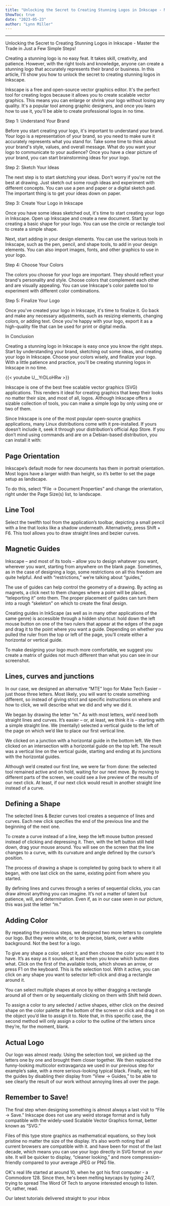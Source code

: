```yaml
---
title: "Unlocking the Secret to Creating Stunning Logos in Inkscape - Master the Trade in Just a Few Simple Steps!"
ShowToc: true 
date: "2023-05-23"
author: "Lynn Miller"
---
```

*****
Unlocking the Secret to Creating Stunning Logos in Inkscape - Master the Trade in Just a Few Simple Steps!

Creating a stunning logo is no easy feat. It takes skill, creativity, and patience. However, with the right tools and knowledge, anyone can create a stunning logo that accurately represents their brand or business. In this article, I'll show you how to unlock the secret to creating stunning logos in Inkscape.

Inkscape is a free and open-source vector graphics editor. It's the perfect tool for creating logos because it allows you to create scalable vector graphics. This means you can enlarge or shrink your logo without losing any quality. It's a popular tool among graphic designers, and once you learn how to use it, you'll be able to create professional logos in no time.

Step 1: Understand Your Brand

Before you start creating your logo, it's important to understand your brand. Your logo is a representation of your brand, so you need to make sure it accurately represents what you stand for. Take some time to think about your brand's style, values, and overall message. What do you want your logo to communicate to your audience? Once you have a clear picture of your brand, you can start brainstorming ideas for your logo.

Step 2: Sketch Your Ideas

The next step is to start sketching your ideas. Don't worry if you're not the best at drawing. Just sketch out some rough ideas and experiment with different concepts. You can use a pen and paper or a digital sketch pad. The important thing is to get your ideas down on paper.

Step 3: Create Your Logo in Inkscape

Once you have some ideas sketched out, it's time to start creating your logo in Inkscape. Open up Inkscape and create a new document. Start by creating a basic shape for your logo. You can use the circle or rectangle tool to create a simple shape.

Next, start adding in your design elements. You can use the various tools in Inkscape, such as the pen, pencil, and shape tools, to add in your design elements. You can also import images, fonts, and other graphics to use in your logo.

Step 4: Choose Your Colors

The colors you choose for your logo are important. They should reflect your brand's personality and style. Choose colors that complement each other and are visually appealing. You can use Inkscape's color palette tool to experiment with different color combinations.

Step 5: Finalize Your Logo

Once you've created your logo in Inkscape, it's time to finalize it. Go back and make any necessary adjustments, such as resizing elements, changing colors, or adding text. Once you're happy with your logo, export it as a high-quality file that can be used for print or digital media.

In Conclusion

Creating a stunning logo in Inkscape is easy once you know the right steps. Start by understanding your brand, sketching out some ideas, and creating your logo in Inkscape. Choose your colors wisely, and finalize your logo. With a little patience and practice, you'll be creating stunning logos in Inkscape in no time.

{{< youtube U__YrDLoHRw >}} 



Inkscape is one of the best free scalable vector graphics (SVG) applications. This renders it ideal for creating graphics that keep their looks no matter their size, and most of all, logos. Although Inkscape offers a sizable collection of tools, you can make a simple logo by only using one or two of them.
 

 
Since Inkscape is one of the most popular open-source graphics applications, many Linux distributions come with it pre-installed. If yours doesn’t include it, seek it through your distribution’s official App Store. If you don’t mind using commands and are on a Debian-based distribution, you can install it with:
 
## Page Orientation
 
Inkscape’s default mode for new documents has them in portrait orientation. Most logos have a larger width than height, so it’s better to set the page setup as landscape.
 
To do this, select “File -> Document Properties” and change the orientation, right under the Page Size(s) list, to landscape.
 
## Line Tool
 
Select the twelfth tool from the application’s toolbar, depicting a small pencil with a line that looks like a shadow underneath. Alternatively, press Shift + F6. This tool allows you to draw straight lines and bezier curves.
 
## Magnetic Guides
 
Inkscape – and most of its tools – allow you to design whatever you want, wherever you want, starting from anywhere on the blank page. Sometimes, as in the case of designing a logo, some restrictions on all this freedom are quite helpful. And with “restrictions,” we’re talking about “guides,”
 
The use of guides can help control the geometry of a drawing. By acting as magnets, a click next to them changes where a point will be placed, “teleporting it” onto them. The proper placement of guides can turn them into a rough “skeleton” on which to create the final design.
 
Creating guides in InkScape (as well as in many other applications of the same genre) is accessible through a hidden shortcut: hold down the left mouse button on one of the two rulers that appear at the edges of the page and drag it to the point where you want a guide. Depending on whether you pulled the ruler from the top or left of the page, you’ll create either a horizontal or vertical guide.
 
To make designing your logo much more comfortable, we suggest you create a matrix of guides not much different than what you can see in our screenshot.
 
## Lines, curves and junctions
 
In our case, we designed an alternative “MTE” logo for Make Tech Easier – just those three letters. Most likely, you will want to create something different, so instead of giving strict and specific instructions on where and how to click, we will describe what we did and why we did it.
 
We began by drawing the letter “m.” As with most letters, we’d need both straight lines and curves. It’s easier – or, at least, we think it is – starting with a simple straight line. We (mentally) selected a vertical guide to the left of the page on which we’d like to place our first vertical line.
 
We clicked on a junction with a horizontal guide in the bottom left. We then clicked on an intersection with a horizontal guide on the top left. The result was a vertical line on the vertical guide, starting and ending at its junctions with the horizontal guides.
 
Although we’d created our first line, we were far from done: the selected tool remained active and on hold, waiting for our next move. By moving to different parts of the screen, we could see a live preview of the results of our next click. At least, if our next click would result in another straight line instead of a curve.
 
## Defining a Shape
 
The selected lines & Bezier curves tool creates a sequence of lines and curves. Each new click specifies the end of the previous line and the beginning of the next one.
 
To create a curve instead of a line, keep the left mouse button pressed instead of clicking and depressing it. Then, with the left button still held down, drag your mouse around. You will see on the screen that the line changes to a curve, with its curvature and angle defined by the cursor’s position.
 
The process of drawing a shape is completed by going back to where it all began, with one last click on the same, existing point from where you started.
 
By defining lines and curves through a series of sequential clicks, you can draw almost anything you can imagine. It’s not a matter of talent but patience, will, and determination. Even if, as in our case seen in our picture, this was just the letter “m.”
 
## Adding Color
 
By repeating the previous steps, we designed two more letters to complete our logo. But they were white, or to be precise, blank, over a white background. Not the best for a logo.
 
To give any shape a color, select it, and then choose the color you want it to have. It’s as easy as it sounds, at least when you know which button does what. Click on the first of the available tools, which shows an arrow, or press F1 on the keyboard. This is the selection tool. With it active, you can click on any shape you want to selector left-click and drag a rectangle around it.
 
You can select multiple shapes at once by either dragging a rectangle around all of them or by sequentially clicking on them with Shift held down.
 
To assign a color to any selected / active shapes, either click on the desired shape on the color palette at the bottom of the screen or click and drag it on the object you’d like to assign it to. Note that, in this specific case, the second method will only assign a color to the outline of the letters since they’re, for the moment, blank.
 
## Actual Logo
 
Our logo was almost ready. Using the selection tool, we picked up the letters one by one and brought them closer together. We then replaced the funny-looking multicolor extravaganza we used in our previous step for example’s sake, with a more serious-looking typical black. Finally, we hid the guides by disabling their display from “View -> Guides,” to be able to see clearly the result of our work without annoying lines all over the page.
 
## Remember to Save!
 
The final step when designing something is almost always a last visit to “File -> Save.” Inkscape does not use any weird storage format and is fully compatible with the widely-used Scalable Vector Graphics format, better known as “SVG.”
 
Files of this type store graphics as mathematical equations, so they look pristine no matter the size of the display. It’s also worth noting that all current browsers are compatible with it. and have been for most of the last decade, which means you can use your logo directly in SVG format on your site. It will be quicker to display, “cleaner looking,” and more compression-friendly compared to your average JPEG or PNG file.
 
OK's real life started at around 10, when he got his first computer - a Commodore 128. Since then, he's been melting keycaps by typing 24/7, trying to spread The Word Of Tech to anyone interested enough to listen. Or, rather, read.
 
Our latest tutorials delivered straight to your inbox





